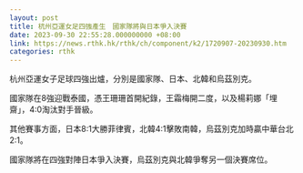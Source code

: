 ```yaml
---
layout: post
title: 杭州亞運女足四強產生　國家隊將與日本爭入決賽
date: 2023-09-30 22:55:28.000000000 +08:00
link: https://news.rthk.hk/rthk/ch/component/k2/1720907-20230930.htm
categories: rthk
---
```


杭州亞運女子足球四強出爐，分別是國家隊、日本、北韓和烏茲別克。

國家隊在8強迎戰泰國，憑王珊珊首開紀錄，王霜梅開二度，以及楊莉娜「埋齋」，4:0淘汰對手晉級。

其他賽事方面，日本8:1大勝菲律賓，北韓4:1擊敗南韓，烏茲別克加時贏中華台北2:1。

國家隊將在四強對陣日本爭入決賽，烏茲別克與北韓爭奪另一個決賽席位。
